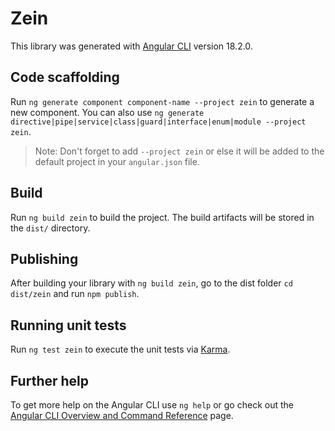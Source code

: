 # Zein

This library was generated with [Angular CLI](https://github.com/angular/angular-cli) version 18.2.0.

## Code scaffolding

Run `ng generate component component-name --project zein` to generate a new component. You can also use `ng generate directive|pipe|service|class|guard|interface|enum|module --project zein`.
> Note: Don't forget to add `--project zein` or else it will be added to the default project in your `angular.json` file. 

## Build

Run `ng build zein` to build the project. The build artifacts will be stored in the `dist/` directory.

## Publishing

After building your library with `ng build zein`, go to the dist folder `cd dist/zein` and run `npm publish`.

## Running unit tests

Run `ng test zein` to execute the unit tests via [Karma](https://karma-runner.github.io).

## Further help

To get more help on the Angular CLI use `ng help` or go check out the [Angular CLI Overview and Command Reference](https://angular.dev/tools/cli) page.
